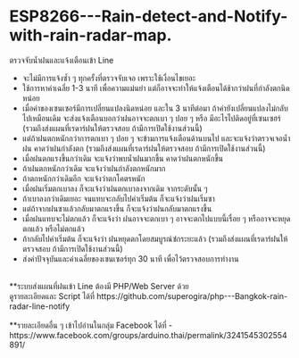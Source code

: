 # ESP8266---Rain-detect-and-Notify-with-rain-radar-map.
ตรวจจับน้ำฝนและแจ้งเตือนเข้า Line<br>
- จะไม่มีการแจ้งซ้ำ ๆ ทุกครั้งที่ตรวจจับเจอ เพราะใช้เงื่อนไขเยอะ<br>
- ใช้การหาค่าเฉลี่ย 1-3 นาที เพื่อความแม่นยำ แต่ก็อาจจะทำให้แจ้งเตือนได้ช้ากว่าฝนที่กำลังตกนิดหน่อย<br>
- เมื่อค่าของเซนเซอร์มีการเปลี่ยนแปลงนิดหน่อย และใน 3 นาทีต่อมา ถ้าค่ายังเปลี่ยนแปลงไม่กลับไปเหมือนเดิม จะส่งแจ้งเตือนบอกว่าฝนอาจจะตกเบา ๆ ปอย ๆ หรือ มีอะไรไปติดอยู่ที่เซนเซฮร์ (รวมถึงส่งแผนที่เรดาร์ฝนให้ตรวจสอบ ถ้ามีการเปิดใช้งานส่วนนี้)<br>
- แต่ถ้าฝนตกหนักกว่าการตกเบา ๆ ปอย ๆ จะข้ามการแจ้งเตือนด้านบนไป และจะแจ้งว่าตรวจเจอน้ำฝน คาดว่าฝนกำลังตก (รวมถึงส่งแผนที่เรดาร์ฝนให้ตรวจสอบ ถ้ามีการเปิดใช้งานส่วนนี้)<br>
- เมื่อฝนตกแรงขึ้นกว่าเดิม จะแจ้งว่าพบน้ำฝนมากขึ้น คาดว่าฝนตกหนักขึ้น<br>
- ถ้าฝนตกหนักกว่าเดิม จะแจ้งว่าฝนกำลังตกหนักมาก<br>
- ถ้าตกหนักกว่าเดิมอีก จะแจ้งว่าตกโคตรหนัก<br>
- เมื่อฝนเริ่มตกเบาลง ก็จะแจ้งว่าฝนตกเบาลงจากเดิม จากระดับนั้น ๆ<br>
- ถ้าเบาลงกว่าเดิมเยอะ จนแทบจะกลับไปค่าเริ่มต้น ก็จะแจ้งว่าฝนเริ่มซา<br>
- แต่ถ้าจากฝนซาแล้วกลับมาตกแรงขึ้น ก็จะแจ้งว่าฝนกลับมาตกแรงขึ้น<br>
- เมื่อฝนแทบจะไม่ตกแล้ว ก็จะแจ้งว่า ฝนอาจจะตกเบา ๆ อาจจะตกไปแบบนี้เรื่อย ๆ หรืออาจจะหยุดตกแล้ว หรือไม่ตกแล้ว<br>
- ถ้ากลับไปค่าเริ่มต้น ก็จะแจ้งว่า ฝนหยุดตกโดยสมบูรณ์ซํกระยะแล้ว (รวมถึงส่งแผนที่เรดาร์ฝนให้ตรวจสอบ ถ้ามีการเปิดใช้งานส่วนนี้)<br>
- ส่งค่าปัจจุบันและค่าเฉลี่ยของเซนเซอร์ทุก 30 นาที เพื่อไว้ตรวจสอบการทำงาน<br>
<br>
**ระบบส่งแผนที่ฝนเข้า Line ต้องมี PHP/Web Server ด้วย<br>
ดูรายละเอียดและ Script ได้ที่ https://github.com/superogira/php---Bangkok-rain-radar-line-notify<br>
<br>
**รายละเอียดอื่น ๆ เข้าไปอ่านในกลุ่ม Facebook ได้ที่ - https://www.facebook.com/groups/arduino.thai/permalink/3241545302554891/
